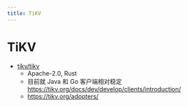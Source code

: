 ```yaml
---
title: TiKV
---
```


# TiKV

- [tikv/tikv](https://github.com/tikv/tikv)
  - Apache-2.0, Rust
  - 目前就 Java 和 Go 客户端相对稳定 https://tikv.org/docs/dev/develop/clients/introduction/
  - https://tikv.org/adopters/
